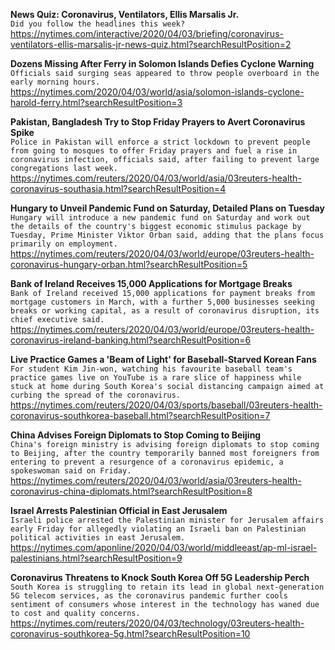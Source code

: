 **News Quiz: Coronavirus, Ventilators, Ellis Marsalis Jr.**\
`Did you follow the headlines this week?`\
https://nytimes.com/interactive/2020/04/03/briefing/coronavirus-ventilators-ellis-marsalis-jr-news-quiz.html?searchResultPosition=2

**Dozens Missing After Ferry in Solomon Islands Defies Cyclone Warning**\
`Officials said surging seas appeared to throw people overboard in the early morning hours.`\
https://nytimes.com/2020/04/03/world/asia/solomon-islands-cyclone-harold-ferry.html?searchResultPosition=3

**Pakistan, Bangladesh Try to Stop Friday Prayers to Avert Coronavirus Spike**\
`Police in Pakistan will enforce a strict lockdown to prevent people from going to mosques to offer Friday prayers and fuel a rise in coronavirus infection, officials said, after failing to prevent large congregations last week.`\
https://nytimes.com/reuters/2020/04/03/world/asia/03reuters-health-coronavirus-southasia.html?searchResultPosition=4

**Hungary to Unveil Pandemic Fund on Saturday, Detailed Plans on Tuesday**\
`Hungary will introduce a new pandemic fund on Saturday and work out the details of the country's biggest economic stimulus package by Tuesday, Prime Minister Viktor Orban said, adding that the plans focus primarily on employment.`\
https://nytimes.com/reuters/2020/04/03/world/europe/03reuters-health-coronavirus-hungary-orban.html?searchResultPosition=5

**Bank of Ireland Receives 15,000 Applications for Mortgage Breaks**\
`Bank of Ireland received 15,000 applications for payment breaks from mortgage customers in March, with a further 5,000 businesses seeking breaks or working capital, as a result of coronavirus disruption, its chief executive said.`\
https://nytimes.com/reuters/2020/04/03/world/europe/03reuters-health-coronavirus-ireland-banking.html?searchResultPosition=6

**Live Practice Games a 'Beam of Light' for Baseball-Starved Korean Fans**\
`For student Kim Jin-won, watching his favourite baseball team's practice games live on YouTube is a rare slice of happiness while stuck at home during South Korea's social distancing campaign aimed at curbing the spread of the coronavirus.`\
https://nytimes.com/reuters/2020/04/03/sports/baseball/03reuters-health-coronavirus-southkorea-baseball.html?searchResultPosition=7

**China Advises Foreign Diplomats to Stop Coming to Beijing**\
`China's foreign ministry is advising foreign diplomats to stop coming to Beijing, after the country temporarily banned most foreigners from entering to prevent a resurgence of a coronavirus epidemic, a spokeswoman said on Friday.`\
https://nytimes.com/reuters/2020/04/03/world/asia/03reuters-health-coronavirus-china-diplomats.html?searchResultPosition=8

**Israel Arrests Palestinian Official in East Jerusalem**\
`Israeli police arrested the Palestinian minister for Jerusalem affairs early Friday for allegedly violating an Israeli ban on Palestinian political activities in east Jerusalem.`\
https://nytimes.com/aponline/2020/04/03/world/middleeast/ap-ml-israel-palestinians.html?searchResultPosition=9

**Coronavirus Threatens to Knock South Korea Off 5G Leadership Perch**\
`South Korea is struggling to retain its lead in global next-generation 5G telecom services, as the coronavirus pandemic further cools sentiment of consumers whose interest in the technology has waned due to cost and quality concerns.`\
https://nytimes.com/reuters/2020/04/03/technology/03reuters-health-coronavirus-southkorea-5g.html?searchResultPosition=10

